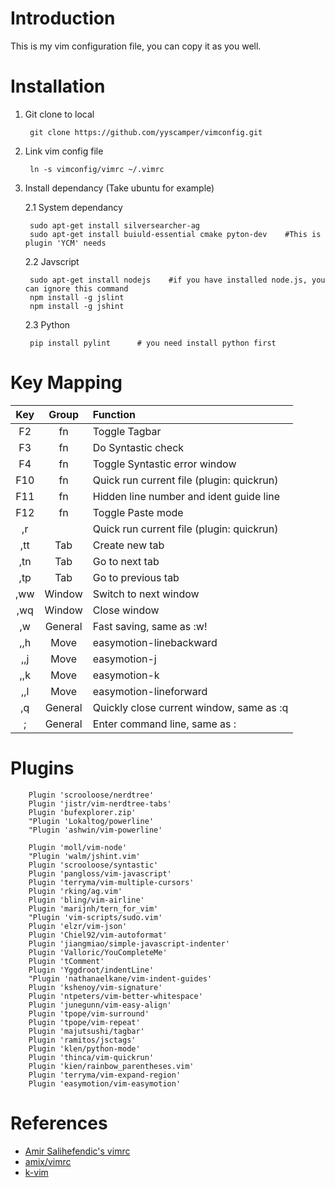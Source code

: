 # Introduction
This is my vim configuration file, you can copy it as you well.

# Installation
1. Git clone to local

        git clone https://github.com/yyscamper/vimconfig.git


2. Link vim config file

        ln -s vimconfig/vimrc ~/.vimrc

3. Install dependancy
   (Take ubuntu for example)

    2.1 System dependancy
    
        sudo apt-get install silversearcher-ag
        sudo apt-get install buiuld-essential cmake pyton-dev    #This is plugin 'YCM' needs

    2.2 Javscript

        sudo apt-get install nodejs    #if you have installed node.js, you can ignore this command
        npm install -g jslint
        npm install -g jshint

    2.3 Python

        pip install pylint      # you need install python first

# Key Mapping

|  Key       | Group         | Function  |
|:----------:|:-------------:|:-----|
| F2 | fn | Toggle Tagbar |
| F3 | fn | Do Syntastic check |
| F4 | fn | Toggle Syntastic error window |
| F10 | fn | Quick run current file (plugin: quickrun) |
| F11 | fn | Hidden line number and ident guide line |
| F12 | fn | Toggle Paste mode |
| ,r  |    | Quick run current file (plugin: quickrun) |
| ,tt | Tab | Create new tab |
| ,tn | Tab | Go to next tab |
| ,tp | Tab | Go to previous tab |
| ,ww | Window | Switch to next window |
| ,wq | Window | Close window |
| ,w  | General | Fast saving, same as :w!<CR> | 
| ,,h | Move | easymotion-linebackward |
| ,,j | Move | easymotion-j |
| ,,k | Move | easymotion-k |
| ,,l | Move | easymotion-lineforward |
| ,q | General | Quickly close current window, same as :q<CR> |
| ; | General | Enter command line, same as : |


# Plugins

        Plugin 'scrooloose/nerdtree'
        Plugin 'jistr/vim-nerdtree-tabs'
        Plugin 'bufexplorer.zip'
        "Plugin 'Lokaltog/powerline'
        "Plugin 'ashwin/vim-powerline'

        Plugin 'moll/vim-node'
        "Plugin 'walm/jshint.vim'
        Plugin 'scrooloose/syntastic'
        Plugin 'pangloss/vim-javascript'
        Plugin 'terryma/vim-multiple-cursors'
        Plugin 'rking/ag.vim'
        Plugin 'bling/vim-airline'
        Plugin 'marijnh/tern_for_vim'
        "Plugin 'vim-scripts/sudo.vim'
        Plugin 'elzr/vim-json'
        Plugin 'Chiel92/vim-autoformat'
        Plugin 'jiangmiao/simple-javascript-indenter'
        Plugin 'Valloric/YouCompleteMe'
        Plugin 'tComment'
        Plugin 'Yggdroot/indentLine'
        "Plugin 'nathanaelkane/vim-indent-guides'
        Plugin 'kshenoy/vim-signature'
        Plugin 'ntpeters/vim-better-whitespace'
        Plugin 'junegunn/vim-easy-align'
        Plugin 'tpope/vim-surround'
        Plugin 'tpope/vim-repeat'
        Plugin 'majutsushi/tagbar'
        Plugin 'ramitos/jsctags'
        Plugin 'klen/python-mode'
        Plugin 'thinca/vim-quickrun'
        Plugin 'kien/rainbow_parentheses.vim'
        Plugin 'terryma/vim-expand-region'
        Plugin 'easymotion/vim-easymotion'

# References
* [Amir Salihefendic's vimrc](http://amix.dk/vim/vimrc.html)
* [amix/vimrc](https://github.com/amix/vimrc)
* [k-vim](https://github.com/wklken/k-vim)
